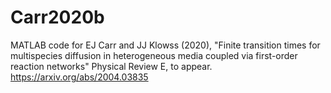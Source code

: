 # Carr2020b

MATLAB code for EJ Carr and JJ Klowss (2020), "Finite transition times for multispecies diffusion in heterogeneous media
coupled via first-order reaction networks" Physical Review E, to appear. https://arxiv.org/abs/2004.03835
